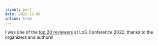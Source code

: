 ```yaml
---
layout: post
date: 2022-12-09
inline: true
---
```


I was one of the [top 20 reviewers](https://twitter.com/LogConference/status/1601245186306080770) at LoG Conference 2022, thanks to the organizers and authors!
